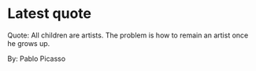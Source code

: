 # Latest quote 

Quote: All children are artists. The problem is how to remain an artist once he grows up. 

By: Pablo Picasso